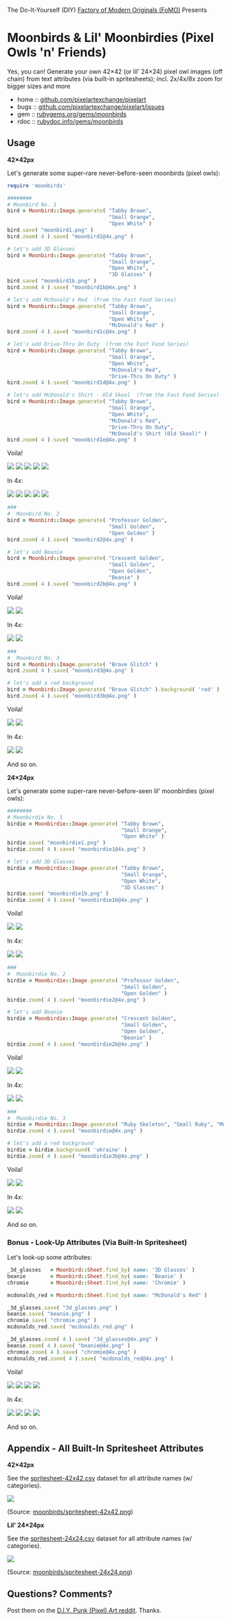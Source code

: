 The Do-It-Yourself (DIY) [Factory of Modern Originals (FoMO)](https://github.com/pixelartexchange/originals) Presents

# Moonbirds & Lil' Moonbirdies (Pixel Owls 'n' Friends)

Yes, you can! Generate your own 42×42 (or lil' 24×24) pixel owl images (off chain) from text attributes (via built-in spritesheets); incl. 2x/4x/8x zoom for bigger sizes and more



* home  :: [github.com/pixelartexchange/pixelart](https://github.com/pixelartexchange/pixelart)
* bugs  :: [github.com/pixelartexchange/pixelart/issues](https://github.com/pixelartexchange/pixelart/issues)
* gem   :: [rubygems.org/gems/moonbirds](https://rubygems.org/gems/moonbirds)
* rdoc  :: [rubydoc.info/gems/moonbirds](http://rubydoc.info/gems/moonbirds)




##  Usage

**42×42px**

Let's generate some super-rare never-before-seen
moonbirds (pixel owls):

```ruby
require 'moonbirds'

########
# Moonbird No. 1
bird = Moonbird::Image.generate( "Tabby Brown",
                                 "Small Orange",
                                 "Open White" )
bird.save( "moonbird1.png" )
bird.zoom( 4 ).save( "moonbird1@4x.png" )

# let's add 3D Glasses
bird = Moonbird::Image.generate( "Tabby Brown",
                                 "Small Orange",
                                 "Open White",
                                 "3D Glasses" )
bird.save( "moonbird1b.png" )
bird.zoom( 4 ).save( "moonbird1b@4x.png" )

# let's add McDonald's Red  (from the Fast Food Series)
bird = Moonbird::Image.generate( "Tabby Brown",
                                 "Small Orange",
                                 "Open White",
                                 "McDonald's Red" )
bird.zoom( 4 ).save( "moonbird1c@4x.png" )

# let's add Drive-Thru On Duty  (from the Fast Food Series)
bird = Moonbird::Image.generate( "Tabby Brown",
                                 "Small Orange",
                                 "Open White",
                                 "McDonald's Red",
                                 "Drive-Thru On Duty" )
bird.zoom( 4 ).save( "moonbird1d@4x.png" )

# let's add McDonald's Shirt - Old Skool  (from the Fast Food Series)
bird = Moonbird::Image.generate( "Tabby Brown",
                                 "Small Orange",
                                 "Open White",
                                 "McDonald's Red",
                                 "Drive-Thru On Duty",
                                 "McDonald's Shirt (Old Skool)" )
bird.zoom( 4 ).save( "moonbird1e@4x.png" )
```

Voila!

![](https://github.com/pixelartexchange/pixelart/raw/master/moonbirds/i/moonbird1.png)
![](https://github.com/pixelartexchange/pixelart/raw/master/moonbirds/i/moonbird1b.png)
![](https://github.com/pixelartexchange/pixelart/raw/master/moonbirds/i/moonbird1c.png)
![](https://github.com/pixelartexchange/pixelart/raw/master/moonbirds/i/moonbird1d.png)
![](https://github.com/pixelartexchange/pixelart/raw/master/moonbirds/i/moonbird1e.png)

In 4x:

![](https://github.com/pixelartexchange/pixelart/raw/master/moonbirds/i/moonbird1@4x.png)
![](https://github.com/pixelartexchange/pixelart/raw/master/moonbirds/i/moonbird1b@4x.png)
![](https://github.com/pixelartexchange/pixelart/raw/master/moonbirds/i/moonbird1c@4x.png)
![](https://github.com/pixelartexchange/pixelart/raw/master/moonbirds/i/moonbird1d@4x.png)
![](https://github.com/pixelartexchange/pixelart/raw/master/moonbirds/i/moonbird1e@4x.png)



```ruby
###
#  Moonbird No. 2
bird = Moonbird::Image.generate( "Professor Golden",
                                 "Small Golden",
                                 "Open Golden" )
bird.zoom( 4 ).save( "moonbird2@4x.png" )

# let's add Beanie
bird = Moonbird::Image.generate( "Crescent Golden",
                                 "Small Golden",
                                 "Open Golden",
                                 "Beanie" )
bird.zoom( 4 ).save( "moonbird2b@4x.png" )
```

Voila!

![](https://github.com/pixelartexchange/pixelart/raw/master/moonbirds/i/moonbird2.png)
![](https://github.com/pixelartexchange/pixelart/raw/master/moonbirds/i/moonbird2b.png)

In 4x:

![](https://github.com/pixelartexchange/pixelart/raw/master/moonbirds/i/moonbird2@4x.png)
![](https://github.com/pixelartexchange/pixelart/raw/master/moonbirds/i/moonbird2b@4x.png)



```ruby
###
#  Moonbird No. 3
bird = Moonbird::Image.generate( "Brave Glitch" )
bird.zoom( 4 ).save( "moonbird3@4x.png" )

# let's add a red background
bird = Moonbird::Image.generate( "Brave Glitch" ).background( 'red' )
bird.zoom( 4 ).save( "moonbird3b@4x.png" )

```

Voila!

![](https://github.com/pixelartexchange/pixelart/raw/master/moonbirds/i/moonbird3.png)
![](https://github.com/pixelartexchange/pixelart/raw/master/moonbirds/i/moonbird3b.png)

In 4x:

![](https://github.com/pixelartexchange/pixelart/raw/master/moonbirds/i/moonbird3@4x.png)
![](https://github.com/pixelartexchange/pixelart/raw/master/moonbirds/i/moonbird3b@4x.png)


And so on.


**24×24px**

Let's generate some super-rare never-before-seen
lil' moonbirdies (pixel owls):

```ruby
########
# Moonbirdie No. 1
birdie = Moonbirdie::Image.generate( "Tabby Brown",
                                     "Small Orange",
                                     "Open White" )
birdie.save( "moonbirdie1.png" )
birdie.zoom( 4 ).save( "moonbirdie1@4x.png" )

# let's add 3D Glasses
birdie = Moonbirdie::Image.generate( "Tabby Brown",
                                     "Small Orange",
                                     "Open White",
                                     "3D Glasses" )
birdie.save( "moonbirdie1b.png" )
birdie.zoom( 4 ).save( "moonbirdie1b@4x.png" )
```

Voila!

![](https://github.com/pixelartexchange/pixelart/raw/master/moonbirds/i/moonbirdie1.png)
![](https://github.com/pixelartexchange/pixelart/raw/master/moonbirds/i/moonbirdie1b.png)

In 4x:

![](https://github.com/pixelartexchange/pixelart/raw/master/moonbirds/i/moonbirdie1@4x.png)
![](https://github.com/pixelartexchange/pixelart/raw/master/moonbirds/i/moonbirdie1b@4x.png)


```ruby
###
#  Moonbirdie No. 2
birdie = Moonbirdie::Image.generate( "Professor Golden",
                                     "Small Golden",
                                     "Open Golden" )
birdie.zoom( 4 ).save( "moonbirdie2@4x.png" )

# let's add Beanie
birdie = Moonbirdie::Image.generate( "Crescent Golden",
                                     "Small Golden",
                                     "Open Golden",
                                     "Beanie" )
birdie.zoom( 4 ).save( "moonbirdie2b@4x.png" )
```

Voila!

![](https://github.com/pixelartexchange/pixelart/raw/master/moonbirds/i/moonbirdie2.png)
![](https://github.com/pixelartexchange/pixelart/raw/master/moonbirds/i/moonbirdie2b.png)

In 4x:

![](https://github.com/pixelartexchange/pixelart/raw/master/moonbirds/i/moonbirdie2@4x.png)
![](https://github.com/pixelartexchange/pixelart/raw/master/moonbirds/i/moonbirdie2b@4x.png)



```ruby
###
#  Moonbirdie No. 3
birdie = Moonbirdie::Image.generate( "Ruby Skeleton", "Small Ruby", "Moon", "Lincoln" )
birdie.zoom( 4 ).save( "moonbirdie@4x.png" )

# let's add a red background
birdie = birdie.background( 'ukraine' )
birdie.zoom( 4 ).save( "moonbirdie3b@4x.png" )
```

Voila!

![](https://github.com/pixelartexchange/pixelart/raw/master/moonbirds/i/moonbirdie3.png)
![](https://github.com/pixelartexchange/pixelart/raw/master/moonbirds/i/moonbirdie3b.png)

In 4x:

![](https://github.com/pixelartexchange/pixelart/raw/master/moonbirds/i/moonbirdie3@4x.png)
![](https://github.com/pixelartexchange/pixelart/raw/master/moonbirds/i/moonbirdie3b@4x.png)


And so on.




### Bonus - Look-Up Attributes (Via Built-In  Spritesheet)

Let's look-up some attributes:

```ruby
_3d_glasses   = Moonbird::Sheet.find_by( name: '3D Glasses' )
beanie        = Moonbird::Sheet.find_by( name: 'Beanie' )
chromie       = Moonbird::Sheet.find_by( name: 'Chromie' )

mcdonalds_red = Moonbird::Sheet.find_by( name: "McDonald's Red" )

_3d_glasses.save( "3d_glasses.png" )
beanie.save( "beanie.png" )
chromie.save( "chromie.png" )
mcdonalds_red.save( "mcdonalds_red.png" )

_3d_glasses.zoom( 4 ).save( "3d_glasses@4x.png" )
beanie.zoom( 4 ).save( "beanie@4x.png" )
chromie.zoom( 4 ).save( "chromie@4x.png" )
mcdonalds_red.zoom( 4 ).save( "mcdonalds_red@4x.png" )
```

Voila!

![](https://github.com/pixelartexchange/pixelart/raw/master/moonbirds/i/3d_glasses.png)
![](https://github.com/pixelartexchange/pixelart/raw/master/moonbirds/i/beanie.png)
![](https://github.com/pixelartexchange/pixelart/raw/master/moonbirds/i/chromie.png)
![](https://github.com/pixelartexchange/pixelart/raw/master/moonbirds/i/mcdonalds_red.png)

In 4x:

![](https://github.com/pixelartexchange/pixelart/raw/master/moonbirds/i/3d_glasses@4x.png)
![](https://github.com/pixelartexchange/pixelart/raw/master/moonbirds/i/beanie@4x.png)
![](https://github.com/pixelartexchange/pixelart/raw/master/moonbirds/i/chromie@4x.png)
![](https://github.com/pixelartexchange/pixelart/raw/master/moonbirds/i/mcdonalds_red@4x.png)

And so on.



## Appendix - All Built-In Spritesheet Attributes

**42×42px**

See the [spritesheet-42x42.csv](https://github.com/pixelartexchange/pixelart/blob/master/moonbirds/config/spritesheet-42x42.csv) dataset for all attribute names (w/ categories).

![](https://github.com/pixelartexchange/pixelart/raw/master/moonbirds/config/spritesheet-42x42.png)

(Source: [moonbirds/spritesheet-42x42.png](https://github.com/pixelartexchange/pixelart/blob/master/moonbirds/config/spritesheet-42x42.png))



**Lil' 24×24px**

See the [spritesheet-24x24.csv](https://github.com/pixelartexchange/pixelart/blob/master/moonbirds/config/spritesheet-24x24.csv) dataset for all attribute names (w/ categories).

![](https://github.com/pixelartexchange/pixelart/raw/master/moonbirds/config/spritesheet-24x24.png)

(Source: [moonbirds/spritesheet-24x24.png](https://github.com/pixelartexchange/pixelart/blob/master/moonbirds/config/spritesheet-24x24.png))



## Questions? Comments?

Post them on the [D.I.Y. Punk (Pixel) Art reddit](https://old.reddit.com/r/DIYPunkArt). Thanks.

